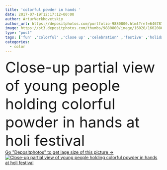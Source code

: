 ```yaml
---
title: 'colorful powder in hands '
date: 2017-07-19T12:17:12+00:00
author: ArturVerkhovetskiy
author_url: https://depositphotos.com/portfolio-9880800.html?ref=64678756
image: https://st3.depositphotos.com/thumbs/9880800/image/16020/160208002/api_thumb_450.jpg?forcejpeg=true
type: "post"
tags: ['fun' ,'colorful' ,'close up' ,'celebration' ,'festive' ,'holiday' ,'party' ,'young' ,'people' ,'outdoors' ,'friendship' ,'hands' ,'paint' ,'hold' ,'traditional' ,'together' ,'friends' ,'powder' ,'dust' ,'summertime' ,'Hinduism' ,'partial' ,'hindu' ,'Cropped' ,'copy space' ,'selective focus' ,'Indian Culture' ,'festival of colors' ,'holi festival' ]
categories: 
  - color
---
```

<div aling="center">
            <font size="60"> Close-up partial view of young people holding colorful powder in hands at holi festival</font>   
</div>
<div>
    <a href='https://st3.depositphotos.com/thumbs/9880800/image/16020/160208002/api_thumb_450.jpg?forcejpeg=true?ref=64678756' target=_blank > Go "Depositphotos" to get lage size of this picture ->
        <img href='https://st3.depositphotos.com/thumbs/9880800/image/16020/160208002/api_thumb_450.jpg?forcejpeg=true?ref=64678756' src='https://st3.depositphotos.com/9880800/16020/i/950/depositphotos_160208002-stock-photo-colorful-powder-in-hands.jpg?forcejpeg=true' alt='Close-up partial view of young people holding colorful powder in hands at holi festival' >
    </a>
</div>
